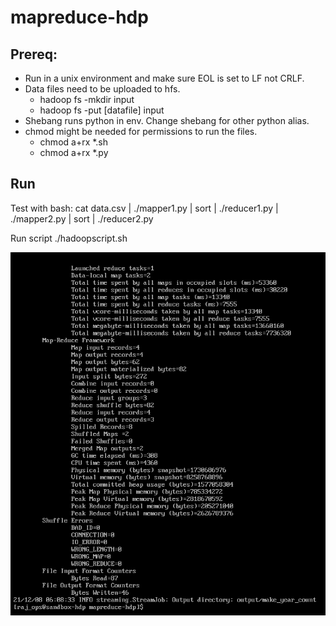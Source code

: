 # mapreduce-hdp

## Prereq:

- Run in a unix environment and make sure EOL is set to LF not CRLF.
- Data files need to be uploaded to hfs.
    - hadoop fs -mkdir input
    - hadoop fs -put [datafile] input
- Shebang runs python in env. Change shebang for other python alias.
- chmod might be needed for permissions to run the files.
    - chmod a+rx *.sh 
    - chmod a+rx *.py


## Run

Test with bash:
cat data.csv | ./mapper1.py | sort | ./reducer1.py | ./mapper2.py | sort | ./reducer2.py 

Run script
./hadoopscript.sh

![alt text](https://raw.githubusercontent.com/thanhdip/mapreduce-hdp/main/screenshot/hdp.png)
